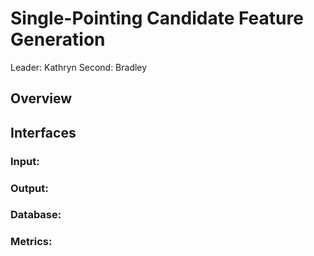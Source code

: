 # Single-Pointing Candidate Feature Generation

Leader: Kathryn
Second: Bradley


## Overview


## Interfaces


### Input:


### Output:


### Database:


### Metrics:
